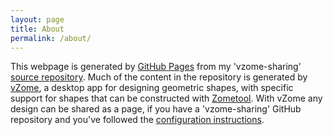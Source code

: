 ```yaml
---
layout: page
title: About
permalink: /about/
---
```


This webpage is generated by [GitHub Pages][pages] from my 'vzome-sharing' [source repository][source].
Much of the content in the repository is generated by [vZome][vzome], a desktop app for designing geometric shapes,
with specific support for shapes that can be constructed with [Zometool][zometool]. With vZome any design can be
shared as a page, if you have a 'vzome-sharing' GitHub repository and you've followed the [configuration instructions][help].

[pages]: https://pages.github.com/
[source]: https://github.com/sokoban2/vzome-sharing/
[vzome]: https://vzome.com/
[zometool]: https://zometool.com
[help]: https://vzome.github.io/vzome/sharing.html
